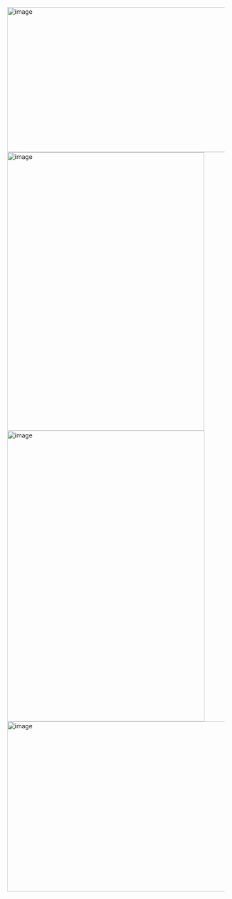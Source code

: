 <img width="1361" height="336" alt="image" src="https://github.com/user-attachments/assets/840fbe10-0204-4e95-992a-73d00cc67bff" />
<img width="456" height="645" alt="image" src="https://github.com/user-attachments/assets/fc0e24a6-0055-466e-b88d-e0ab7ab8e87a" />
<img width="457" height="673" alt="image" src="https://github.com/user-attachments/assets/e734e474-b971-44f9-9efb-fdbbeae381aa" />
<img width="553" height="394" alt="image" src="https://github.com/user-attachments/assets/3270cbae-dd52-4745-a7a8-a61bf2ad241f" />
